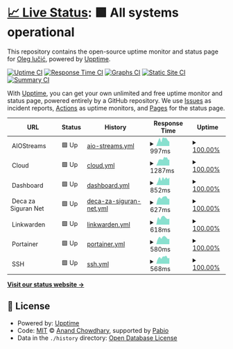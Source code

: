 # [📈 Live Status](https://status.oleglucic.com): <!--live status--> **🟩 All systems operational**

This repository contains the open-source uptime monitor and status page for [Oleg lučić](https://status.oleglucic.com), powered by [Upptime](https://github.com/upptime/upptime).

[![Uptime CI](https://github.com/oleglucic/upptime/workflows/Uptime%20CI/badge.svg)](https://github.com/oleglucic/upptime/actions?query=workflow%3A%22Uptime+CI%22)
[![Response Time CI](https://github.com/oleglucic/upptime/workflows/Response%20Time%20CI/badge.svg)](https://github.com/oleglucic/upptime/actions?query=workflow%3A%22Response+Time+CI%22)
[![Graphs CI](https://github.com/oleglucic/upptime/workflows/Graphs%20CI/badge.svg)](https://github.com/oleglucic/upptime/actions?query=workflow%3A%22Graphs+CI%22)
[![Static Site CI](https://github.com/oleglucic/upptime/workflows/Static%20Site%20CI/badge.svg)](https://github.com/oleglucic/upptime/actions?query=workflow%3A%22Static+Site+CI%22)
[![Summary CI](https://github.com/oleglucic/upptime/workflows/Summary%20CI/badge.svg)](https://github.com/oleglucic/upptime/actions?query=workflow%3A%22Summary+CI%22)

With [Upptime](https://upptime.js.org), you can get your own unlimited and free uptime monitor and status page, powered entirely by a GitHub repository. We use [Issues](https://github.com/oleglucic/upptime/issues) as incident reports, [Actions](https://github.com/oleglucic/upptime/actions) as uptime monitors, and [Pages](https://status.oleglucic.com) for the status page.

<!--start: status pages-->
<!-- This summary is generated by Upptime (https://github.com/upptime/upptime) -->
<!-- Do not edit this manually, your changes will be overwritten -->
<!-- prettier-ignore -->
| URL | Status | History | Response Time | Uptime |
| --- | ------ | ------- | ------------- | ------ |
| <img alt="" src="https://raw.githubusercontent.com/oleglucic/upptime/master/assets/AIOS.ico" height="13"> AIOStreams | 🟩 Up | [aio-streams.yml](https://github.com/oleglucic/upptime/commits/HEAD/history/aio-streams.yml) | <details><summary><img alt="Response time graph" src="./graphs/aio-streams/response-time-week.png" height="20"> 997ms</summary><br><a href="https://status.oleglucic.com/history/aio-streams"><img alt="Response time 818" src="https://img.shields.io/endpoint?url=https%3A%2F%2Fraw.githubusercontent.com%2Foleglucic%2Fupptime%2FHEAD%2Fapi%2Faio-streams%2Fresponse-time.json"></a><br><a href="https://status.oleglucic.com/history/aio-streams"><img alt="24-hour response time 678" src="https://img.shields.io/endpoint?url=https%3A%2F%2Fraw.githubusercontent.com%2Foleglucic%2Fupptime%2FHEAD%2Fapi%2Faio-streams%2Fresponse-time-day.json"></a><br><a href="https://status.oleglucic.com/history/aio-streams"><img alt="7-day response time 997" src="https://img.shields.io/endpoint?url=https%3A%2F%2Fraw.githubusercontent.com%2Foleglucic%2Fupptime%2FHEAD%2Fapi%2Faio-streams%2Fresponse-time-week.json"></a><br><a href="https://status.oleglucic.com/history/aio-streams"><img alt="30-day response time 962" src="https://img.shields.io/endpoint?url=https%3A%2F%2Fraw.githubusercontent.com%2Foleglucic%2Fupptime%2FHEAD%2Fapi%2Faio-streams%2Fresponse-time-month.json"></a><br><a href="https://status.oleglucic.com/history/aio-streams"><img alt="1-year response time 818" src="https://img.shields.io/endpoint?url=https%3A%2F%2Fraw.githubusercontent.com%2Foleglucic%2Fupptime%2FHEAD%2Fapi%2Faio-streams%2Fresponse-time-year.json"></a></details> | <details><summary><a href="https://status.oleglucic.com/history/aio-streams">100.00%</a></summary><a href="https://status.oleglucic.com/history/aio-streams"><img alt="All-time uptime 95.53%" src="https://img.shields.io/endpoint?url=https%3A%2F%2Fraw.githubusercontent.com%2Foleglucic%2Fupptime%2FHEAD%2Fapi%2Faio-streams%2Fuptime.json"></a><br><a href="https://status.oleglucic.com/history/aio-streams"><img alt="24-hour uptime 100.00%" src="https://img.shields.io/endpoint?url=https%3A%2F%2Fraw.githubusercontent.com%2Foleglucic%2Fupptime%2FHEAD%2Fapi%2Faio-streams%2Fuptime-day.json"></a><br><a href="https://status.oleglucic.com/history/aio-streams"><img alt="7-day uptime 100.00%" src="https://img.shields.io/endpoint?url=https%3A%2F%2Fraw.githubusercontent.com%2Foleglucic%2Fupptime%2FHEAD%2Fapi%2Faio-streams%2Fuptime-week.json"></a><br><a href="https://status.oleglucic.com/history/aio-streams"><img alt="30-day uptime 93.34%" src="https://img.shields.io/endpoint?url=https%3A%2F%2Fraw.githubusercontent.com%2Foleglucic%2Fupptime%2FHEAD%2Fapi%2Faio-streams%2Fuptime-month.json"></a><br><a href="https://status.oleglucic.com/history/aio-streams"><img alt="1-year uptime 95.53%" src="https://img.shields.io/endpoint?url=https%3A%2F%2Fraw.githubusercontent.com%2Foleglucic%2Fupptime%2FHEAD%2Fapi%2Faio-streams%2Fuptime-year.json"></a></details>
| <img alt="" src="https://raw.githubusercontent.com/oleglucic/upptime/master/assets/CLD.ico" height="13"> Cloud | 🟩 Up | [cloud.yml](https://github.com/oleglucic/upptime/commits/HEAD/history/cloud.yml) | <details><summary><img alt="Response time graph" src="./graphs/cloud/response-time-week.png" height="20"> 1287ms</summary><br><a href="https://status.oleglucic.com/history/cloud"><img alt="Response time 1083" src="https://img.shields.io/endpoint?url=https%3A%2F%2Fraw.githubusercontent.com%2Foleglucic%2Fupptime%2FHEAD%2Fapi%2Fcloud%2Fresponse-time.json"></a><br><a href="https://status.oleglucic.com/history/cloud"><img alt="24-hour response time 1195" src="https://img.shields.io/endpoint?url=https%3A%2F%2Fraw.githubusercontent.com%2Foleglucic%2Fupptime%2FHEAD%2Fapi%2Fcloud%2Fresponse-time-day.json"></a><br><a href="https://status.oleglucic.com/history/cloud"><img alt="7-day response time 1287" src="https://img.shields.io/endpoint?url=https%3A%2F%2Fraw.githubusercontent.com%2Foleglucic%2Fupptime%2FHEAD%2Fapi%2Fcloud%2Fresponse-time-week.json"></a><br><a href="https://status.oleglucic.com/history/cloud"><img alt="30-day response time 1272" src="https://img.shields.io/endpoint?url=https%3A%2F%2Fraw.githubusercontent.com%2Foleglucic%2Fupptime%2FHEAD%2Fapi%2Fcloud%2Fresponse-time-month.json"></a><br><a href="https://status.oleglucic.com/history/cloud"><img alt="1-year response time 1083" src="https://img.shields.io/endpoint?url=https%3A%2F%2Fraw.githubusercontent.com%2Foleglucic%2Fupptime%2FHEAD%2Fapi%2Fcloud%2Fresponse-time-year.json"></a></details> | <details><summary><a href="https://status.oleglucic.com/history/cloud">100.00%</a></summary><a href="https://status.oleglucic.com/history/cloud"><img alt="All-time uptime 92.24%" src="https://img.shields.io/endpoint?url=https%3A%2F%2Fraw.githubusercontent.com%2Foleglucic%2Fupptime%2FHEAD%2Fapi%2Fcloud%2Fuptime.json"></a><br><a href="https://status.oleglucic.com/history/cloud"><img alt="24-hour uptime 100.00%" src="https://img.shields.io/endpoint?url=https%3A%2F%2Fraw.githubusercontent.com%2Foleglucic%2Fupptime%2FHEAD%2Fapi%2Fcloud%2Fuptime-day.json"></a><br><a href="https://status.oleglucic.com/history/cloud"><img alt="7-day uptime 100.00%" src="https://img.shields.io/endpoint?url=https%3A%2F%2Fraw.githubusercontent.com%2Foleglucic%2Fupptime%2FHEAD%2Fapi%2Fcloud%2Fuptime-week.json"></a><br><a href="https://status.oleglucic.com/history/cloud"><img alt="30-day uptime 93.39%" src="https://img.shields.io/endpoint?url=https%3A%2F%2Fraw.githubusercontent.com%2Foleglucic%2Fupptime%2FHEAD%2Fapi%2Fcloud%2Fuptime-month.json"></a><br><a href="https://status.oleglucic.com/history/cloud"><img alt="1-year uptime 92.24%" src="https://img.shields.io/endpoint?url=https%3A%2F%2Fraw.githubusercontent.com%2Foleglucic%2Fupptime%2FHEAD%2Fapi%2Fcloud%2Fuptime-year.json"></a></details>
| <img alt="" src="https://raw.githubusercontent.com/oleglucic/upptime/master/assets/DASH.ico" height="13"> Dashboard | 🟩 Up | [dashboard.yml](https://github.com/oleglucic/upptime/commits/HEAD/history/dashboard.yml) | <details><summary><img alt="Response time graph" src="./graphs/dashboard/response-time-week.png" height="20"> 852ms</summary><br><a href="https://status.oleglucic.com/history/dashboard"><img alt="Response time 695" src="https://img.shields.io/endpoint?url=https%3A%2F%2Fraw.githubusercontent.com%2Foleglucic%2Fupptime%2FHEAD%2Fapi%2Fdashboard%2Fresponse-time.json"></a><br><a href="https://status.oleglucic.com/history/dashboard"><img alt="24-hour response time 1017" src="https://img.shields.io/endpoint?url=https%3A%2F%2Fraw.githubusercontent.com%2Foleglucic%2Fupptime%2FHEAD%2Fapi%2Fdashboard%2Fresponse-time-day.json"></a><br><a href="https://status.oleglucic.com/history/dashboard"><img alt="7-day response time 852" src="https://img.shields.io/endpoint?url=https%3A%2F%2Fraw.githubusercontent.com%2Foleglucic%2Fupptime%2FHEAD%2Fapi%2Fdashboard%2Fresponse-time-week.json"></a><br><a href="https://status.oleglucic.com/history/dashboard"><img alt="30-day response time 745" src="https://img.shields.io/endpoint?url=https%3A%2F%2Fraw.githubusercontent.com%2Foleglucic%2Fupptime%2FHEAD%2Fapi%2Fdashboard%2Fresponse-time-month.json"></a><br><a href="https://status.oleglucic.com/history/dashboard"><img alt="1-year response time 695" src="https://img.shields.io/endpoint?url=https%3A%2F%2Fraw.githubusercontent.com%2Foleglucic%2Fupptime%2FHEAD%2Fapi%2Fdashboard%2Fresponse-time-year.json"></a></details> | <details><summary><a href="https://status.oleglucic.com/history/dashboard">100.00%</a></summary><a href="https://status.oleglucic.com/history/dashboard"><img alt="All-time uptime 95.60%" src="https://img.shields.io/endpoint?url=https%3A%2F%2Fraw.githubusercontent.com%2Foleglucic%2Fupptime%2FHEAD%2Fapi%2Fdashboard%2Fuptime.json"></a><br><a href="https://status.oleglucic.com/history/dashboard"><img alt="24-hour uptime 100.00%" src="https://img.shields.io/endpoint?url=https%3A%2F%2Fraw.githubusercontent.com%2Foleglucic%2Fupptime%2FHEAD%2Fapi%2Fdashboard%2Fuptime-day.json"></a><br><a href="https://status.oleglucic.com/history/dashboard"><img alt="7-day uptime 100.00%" src="https://img.shields.io/endpoint?url=https%3A%2F%2Fraw.githubusercontent.com%2Foleglucic%2Fupptime%2FHEAD%2Fapi%2Fdashboard%2Fuptime-week.json"></a><br><a href="https://status.oleglucic.com/history/dashboard"><img alt="30-day uptime 93.39%" src="https://img.shields.io/endpoint?url=https%3A%2F%2Fraw.githubusercontent.com%2Foleglucic%2Fupptime%2FHEAD%2Fapi%2Fdashboard%2Fuptime-month.json"></a><br><a href="https://status.oleglucic.com/history/dashboard"><img alt="1-year uptime 95.60%" src="https://img.shields.io/endpoint?url=https%3A%2F%2Fraw.githubusercontent.com%2Foleglucic%2Fupptime%2FHEAD%2Fapi%2Fdashboard%2Fuptime-year.json"></a></details>
| <img alt="" src="https://raw.githubusercontent.com/oleglucic/upptime/master/assets/DSN.ico" height="13"> Deca za Siguran Net | 🟩 Up | [deca-za-siguran-net.yml](https://github.com/oleglucic/upptime/commits/HEAD/history/deca-za-siguran-net.yml) | <details><summary><img alt="Response time graph" src="./graphs/deca-za-siguran-net/response-time-week.png" height="20"> 627ms</summary><br><a href="https://status.oleglucic.com/history/deca-za-siguran-net"><img alt="Response time 619" src="https://img.shields.io/endpoint?url=https%3A%2F%2Fraw.githubusercontent.com%2Foleglucic%2Fupptime%2FHEAD%2Fapi%2Fdeca-za-siguran-net%2Fresponse-time.json"></a><br><a href="https://status.oleglucic.com/history/deca-za-siguran-net"><img alt="24-hour response time 528" src="https://img.shields.io/endpoint?url=https%3A%2F%2Fraw.githubusercontent.com%2Foleglucic%2Fupptime%2FHEAD%2Fapi%2Fdeca-za-siguran-net%2Fresponse-time-day.json"></a><br><a href="https://status.oleglucic.com/history/deca-za-siguran-net"><img alt="7-day response time 627" src="https://img.shields.io/endpoint?url=https%3A%2F%2Fraw.githubusercontent.com%2Foleglucic%2Fupptime%2FHEAD%2Fapi%2Fdeca-za-siguran-net%2Fresponse-time-week.json"></a><br><a href="https://status.oleglucic.com/history/deca-za-siguran-net"><img alt="30-day response time 621" src="https://img.shields.io/endpoint?url=https%3A%2F%2Fraw.githubusercontent.com%2Foleglucic%2Fupptime%2FHEAD%2Fapi%2Fdeca-za-siguran-net%2Fresponse-time-month.json"></a><br><a href="https://status.oleglucic.com/history/deca-za-siguran-net"><img alt="1-year response time 619" src="https://img.shields.io/endpoint?url=https%3A%2F%2Fraw.githubusercontent.com%2Foleglucic%2Fupptime%2FHEAD%2Fapi%2Fdeca-za-siguran-net%2Fresponse-time-year.json"></a></details> | <details><summary><a href="https://status.oleglucic.com/history/deca-za-siguran-net">100.00%</a></summary><a href="https://status.oleglucic.com/history/deca-za-siguran-net"><img alt="All-time uptime 95.16%" src="https://img.shields.io/endpoint?url=https%3A%2F%2Fraw.githubusercontent.com%2Foleglucic%2Fupptime%2FHEAD%2Fapi%2Fdeca-za-siguran-net%2Fuptime.json"></a><br><a href="https://status.oleglucic.com/history/deca-za-siguran-net"><img alt="24-hour uptime 100.00%" src="https://img.shields.io/endpoint?url=https%3A%2F%2Fraw.githubusercontent.com%2Foleglucic%2Fupptime%2FHEAD%2Fapi%2Fdeca-za-siguran-net%2Fuptime-day.json"></a><br><a href="https://status.oleglucic.com/history/deca-za-siguran-net"><img alt="7-day uptime 100.00%" src="https://img.shields.io/endpoint?url=https%3A%2F%2Fraw.githubusercontent.com%2Foleglucic%2Fupptime%2FHEAD%2Fapi%2Fdeca-za-siguran-net%2Fuptime-week.json"></a><br><a href="https://status.oleglucic.com/history/deca-za-siguran-net"><img alt="30-day uptime 93.39%" src="https://img.shields.io/endpoint?url=https%3A%2F%2Fraw.githubusercontent.com%2Foleglucic%2Fupptime%2FHEAD%2Fapi%2Fdeca-za-siguran-net%2Fuptime-month.json"></a><br><a href="https://status.oleglucic.com/history/deca-za-siguran-net"><img alt="1-year uptime 95.16%" src="https://img.shields.io/endpoint?url=https%3A%2F%2Fraw.githubusercontent.com%2Foleglucic%2Fupptime%2FHEAD%2Fapi%2Fdeca-za-siguran-net%2Fuptime-year.json"></a></details>
| <img alt="" src="https://raw.githubusercontent.com/oleglucic/upptime/master/assets/LWD.ico" height="13"> Linkwarden | 🟩 Up | [linkwarden.yml](https://github.com/oleglucic/upptime/commits/HEAD/history/linkwarden.yml) | <details><summary><img alt="Response time graph" src="./graphs/linkwarden/response-time-week.png" height="20"> 618ms</summary><br><a href="https://status.oleglucic.com/history/linkwarden"><img alt="Response time 618" src="https://img.shields.io/endpoint?url=https%3A%2F%2Fraw.githubusercontent.com%2Foleglucic%2Fupptime%2FHEAD%2Fapi%2Flinkwarden%2Fresponse-time.json"></a><br><a href="https://status.oleglucic.com/history/linkwarden"><img alt="24-hour response time 536" src="https://img.shields.io/endpoint?url=https%3A%2F%2Fraw.githubusercontent.com%2Foleglucic%2Fupptime%2FHEAD%2Fapi%2Flinkwarden%2Fresponse-time-day.json"></a><br><a href="https://status.oleglucic.com/history/linkwarden"><img alt="7-day response time 618" src="https://img.shields.io/endpoint?url=https%3A%2F%2Fraw.githubusercontent.com%2Foleglucic%2Fupptime%2FHEAD%2Fapi%2Flinkwarden%2Fresponse-time-week.json"></a><br><a href="https://status.oleglucic.com/history/linkwarden"><img alt="30-day response time 618" src="https://img.shields.io/endpoint?url=https%3A%2F%2Fraw.githubusercontent.com%2Foleglucic%2Fupptime%2FHEAD%2Fapi%2Flinkwarden%2Fresponse-time-month.json"></a><br><a href="https://status.oleglucic.com/history/linkwarden"><img alt="1-year response time 618" src="https://img.shields.io/endpoint?url=https%3A%2F%2Fraw.githubusercontent.com%2Foleglucic%2Fupptime%2FHEAD%2Fapi%2Flinkwarden%2Fresponse-time-year.json"></a></details> | <details><summary><a href="https://status.oleglucic.com/history/linkwarden">100.00%</a></summary><a href="https://status.oleglucic.com/history/linkwarden"><img alt="All-time uptime 100.00%" src="https://img.shields.io/endpoint?url=https%3A%2F%2Fraw.githubusercontent.com%2Foleglucic%2Fupptime%2FHEAD%2Fapi%2Flinkwarden%2Fuptime.json"></a><br><a href="https://status.oleglucic.com/history/linkwarden"><img alt="24-hour uptime 100.00%" src="https://img.shields.io/endpoint?url=https%3A%2F%2Fraw.githubusercontent.com%2Foleglucic%2Fupptime%2FHEAD%2Fapi%2Flinkwarden%2Fuptime-day.json"></a><br><a href="https://status.oleglucic.com/history/linkwarden"><img alt="7-day uptime 100.00%" src="https://img.shields.io/endpoint?url=https%3A%2F%2Fraw.githubusercontent.com%2Foleglucic%2Fupptime%2FHEAD%2Fapi%2Flinkwarden%2Fuptime-week.json"></a><br><a href="https://status.oleglucic.com/history/linkwarden"><img alt="30-day uptime 100.00%" src="https://img.shields.io/endpoint?url=https%3A%2F%2Fraw.githubusercontent.com%2Foleglucic%2Fupptime%2FHEAD%2Fapi%2Flinkwarden%2Fuptime-month.json"></a><br><a href="https://status.oleglucic.com/history/linkwarden"><img alt="1-year uptime 100.00%" src="https://img.shields.io/endpoint?url=https%3A%2F%2Fraw.githubusercontent.com%2Foleglucic%2Fupptime%2FHEAD%2Fapi%2Flinkwarden%2Fuptime-year.json"></a></details>
| <img alt="" src="https://raw.githubusercontent.com/oleglucic/upptime/master/assets/PTN.ico" height="13"> Portainer | 🟩 Up | [portainer.yml](https://github.com/oleglucic/upptime/commits/HEAD/history/portainer.yml) | <details><summary><img alt="Response time graph" src="./graphs/portainer/response-time-week.png" height="20"> 580ms</summary><br><a href="https://status.oleglucic.com/history/portainer"><img alt="Response time 493" src="https://img.shields.io/endpoint?url=https%3A%2F%2Fraw.githubusercontent.com%2Foleglucic%2Fupptime%2FHEAD%2Fapi%2Fportainer%2Fresponse-time.json"></a><br><a href="https://status.oleglucic.com/history/portainer"><img alt="24-hour response time 481" src="https://img.shields.io/endpoint?url=https%3A%2F%2Fraw.githubusercontent.com%2Foleglucic%2Fupptime%2FHEAD%2Fapi%2Fportainer%2Fresponse-time-day.json"></a><br><a href="https://status.oleglucic.com/history/portainer"><img alt="7-day response time 580" src="https://img.shields.io/endpoint?url=https%3A%2F%2Fraw.githubusercontent.com%2Foleglucic%2Fupptime%2FHEAD%2Fapi%2Fportainer%2Fresponse-time-week.json"></a><br><a href="https://status.oleglucic.com/history/portainer"><img alt="30-day response time 559" src="https://img.shields.io/endpoint?url=https%3A%2F%2Fraw.githubusercontent.com%2Foleglucic%2Fupptime%2FHEAD%2Fapi%2Fportainer%2Fresponse-time-month.json"></a><br><a href="https://status.oleglucic.com/history/portainer"><img alt="1-year response time 493" src="https://img.shields.io/endpoint?url=https%3A%2F%2Fraw.githubusercontent.com%2Foleglucic%2Fupptime%2FHEAD%2Fapi%2Fportainer%2Fresponse-time-year.json"></a></details> | <details><summary><a href="https://status.oleglucic.com/history/portainer">100.00%</a></summary><a href="https://status.oleglucic.com/history/portainer"><img alt="All-time uptime 76.33%" src="https://img.shields.io/endpoint?url=https%3A%2F%2Fraw.githubusercontent.com%2Foleglucic%2Fupptime%2FHEAD%2Fapi%2Fportainer%2Fuptime.json"></a><br><a href="https://status.oleglucic.com/history/portainer"><img alt="24-hour uptime 100.00%" src="https://img.shields.io/endpoint?url=https%3A%2F%2Fraw.githubusercontent.com%2Foleglucic%2Fupptime%2FHEAD%2Fapi%2Fportainer%2Fuptime-day.json"></a><br><a href="https://status.oleglucic.com/history/portainer"><img alt="7-day uptime 100.00%" src="https://img.shields.io/endpoint?url=https%3A%2F%2Fraw.githubusercontent.com%2Foleglucic%2Fupptime%2FHEAD%2Fapi%2Fportainer%2Fuptime-week.json"></a><br><a href="https://status.oleglucic.com/history/portainer"><img alt="30-day uptime 63.19%" src="https://img.shields.io/endpoint?url=https%3A%2F%2Fraw.githubusercontent.com%2Foleglucic%2Fupptime%2FHEAD%2Fapi%2Fportainer%2Fuptime-month.json"></a><br><a href="https://status.oleglucic.com/history/portainer"><img alt="1-year uptime 76.33%" src="https://img.shields.io/endpoint?url=https%3A%2F%2Fraw.githubusercontent.com%2Foleglucic%2Fupptime%2FHEAD%2Fapi%2Fportainer%2Fuptime-year.json"></a></details>
| <img alt="" src="https://raw.githubusercontent.com/oleglucic/upptime/master/assets/SSH.ico" height="13"> SSH | 🟩 Up | [ssh.yml](https://github.com/oleglucic/upptime/commits/HEAD/history/ssh.yml) | <details><summary><img alt="Response time graph" src="./graphs/ssh/response-time-week.png" height="20"> 568ms</summary><br><a href="https://status.oleglucic.com/history/ssh"><img alt="Response time 531" src="https://img.shields.io/endpoint?url=https%3A%2F%2Fraw.githubusercontent.com%2Foleglucic%2Fupptime%2FHEAD%2Fapi%2Fssh%2Fresponse-time.json"></a><br><a href="https://status.oleglucic.com/history/ssh"><img alt="24-hour response time 526" src="https://img.shields.io/endpoint?url=https%3A%2F%2Fraw.githubusercontent.com%2Foleglucic%2Fupptime%2FHEAD%2Fapi%2Fssh%2Fresponse-time-day.json"></a><br><a href="https://status.oleglucic.com/history/ssh"><img alt="7-day response time 568" src="https://img.shields.io/endpoint?url=https%3A%2F%2Fraw.githubusercontent.com%2Foleglucic%2Fupptime%2FHEAD%2Fapi%2Fssh%2Fresponse-time-week.json"></a><br><a href="https://status.oleglucic.com/history/ssh"><img alt="30-day response time 530" src="https://img.shields.io/endpoint?url=https%3A%2F%2Fraw.githubusercontent.com%2Foleglucic%2Fupptime%2FHEAD%2Fapi%2Fssh%2Fresponse-time-month.json"></a><br><a href="https://status.oleglucic.com/history/ssh"><img alt="1-year response time 531" src="https://img.shields.io/endpoint?url=https%3A%2F%2Fraw.githubusercontent.com%2Foleglucic%2Fupptime%2FHEAD%2Fapi%2Fssh%2Fresponse-time-year.json"></a></details> | <details><summary><a href="https://status.oleglucic.com/history/ssh">100.00%</a></summary><a href="https://status.oleglucic.com/history/ssh"><img alt="All-time uptime 95.76%" src="https://img.shields.io/endpoint?url=https%3A%2F%2Fraw.githubusercontent.com%2Foleglucic%2Fupptime%2FHEAD%2Fapi%2Fssh%2Fuptime.json"></a><br><a href="https://status.oleglucic.com/history/ssh"><img alt="24-hour uptime 100.00%" src="https://img.shields.io/endpoint?url=https%3A%2F%2Fraw.githubusercontent.com%2Foleglucic%2Fupptime%2FHEAD%2Fapi%2Fssh%2Fuptime-day.json"></a><br><a href="https://status.oleglucic.com/history/ssh"><img alt="7-day uptime 100.00%" src="https://img.shields.io/endpoint?url=https%3A%2F%2Fraw.githubusercontent.com%2Foleglucic%2Fupptime%2FHEAD%2Fapi%2Fssh%2Fuptime-week.json"></a><br><a href="https://status.oleglucic.com/history/ssh"><img alt="30-day uptime 93.39%" src="https://img.shields.io/endpoint?url=https%3A%2F%2Fraw.githubusercontent.com%2Foleglucic%2Fupptime%2FHEAD%2Fapi%2Fssh%2Fuptime-month.json"></a><br><a href="https://status.oleglucic.com/history/ssh"><img alt="1-year uptime 95.76%" src="https://img.shields.io/endpoint?url=https%3A%2F%2Fraw.githubusercontent.com%2Foleglucic%2Fupptime%2FHEAD%2Fapi%2Fssh%2Fuptime-year.json"></a></details>

<!--end: status pages-->

[**Visit our status website →**](https://status.oleglucic.com)

## 📄 License

- Powered by: [Upptime](https://github.com/upptime/upptime)
- Code: [MIT](./LICENSE) © [Anand Chowdhary](https://anandchowdhary.com), supported by [Pabio](https://pabio.com)
- Data in the `./history` directory: [Open Database License](https://opendatacommons.org/licenses/odbl/1-0/)
